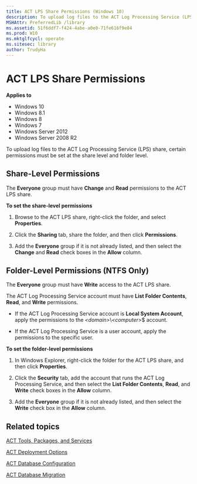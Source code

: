 ```yaml
---
title: ACT LPS Share Permissions (Windows 10)
description: To upload log files to the ACT Log Processing Service (LPS) share certain permissions must be set at the share level and folder level.
MSHAttr: PreferredLib /library
ms.assetid: 51f6ddf7-f424-4abe-a0e0-71fe616f9e84
ms.prod: W10
ms.mktglfcycl: operate
ms.sitesec: library
author: TrudyHa
---
```


# ACT LPS Share Permissions


**Applies to**

-   Windows 10
-   Windows 8.1
-   Windows 8
-   Windows 7
-   Windows Server 2012
-   Windows Server 2008 R2

To upload log files to the ACT Log Processing Service (LPS) share, certain permissions must be set at the share level and folder level.

## Share-Level Permissions


The **Everyone** group must have **Change** and **Read** permissions to the ACT LPS share.

**To set the share-level permissions**

1.  Browse to the ACT LPS share, right-click the folder, and select **Properties**.

2.  Click the **Sharing** tab, share the folder, and then click **Permissions**.

3.  Add the **Everyone** group if it is not already listed, and then select the **Change** and **Read** check boxes in the **Allow** column.

## Folder-Level Permissions (NTFS Only)


The **Everyone** group must have **Write** access to the ACT LPS share.

The ACT Log Processing Service account must have **List Folder Contents**, **Read**, and **Write** permissions.

-   If the ACT Log Processing Service account is **Local System Account**, apply the permissions to the *&lt;domain&gt;*\\*&lt;computer&gt;*$ account.

-   If the ACT Log Processing Service is a user account, apply the permissions to the specific user.

**To set the folder-level permissions**

1.  In Windows Explorer, right-click the folder for the ACT LPS share, and then click **Properties**.

2.  Click the **Security** tab, add the account that runs the ACT Log Processing Service, and then select the **List Folder Contents**, **Read**, and **Write** check boxes in the **Allow** column.

3.  Add the **Everyone** group if it is not already listed, and then select the **Write** check box in the **Allow** column.

## Related topics


[ACT Tools, Packages, and Services](act-tools-packages-and-services.md)

[ACT Deployment Options](act-deployment-options.md)

[ACT Database Configuration](act-database-configuration.md)

[ACT Database Migration](act-database-migration.md)

 

 





